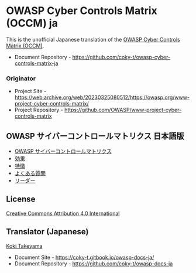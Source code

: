 # OWASP Cyber Controls Matrix (OCCM) ja

This is the unofficial Japanese translation of the [OWASP Cyber Controls Matrix (OCCM)](https://github.com/OWASP/www-project-cyber-controls-matrix).

- Document Repository - <https://github.com/coky-t/owasp-cyber-controls-matrix-ja>

### Originator

- Project Site - <https://web.archive.org/web/20230325080512/https://owasp.org/www-project-cyber-controls-matrix/>
- Project Repository - <https://github.com/OWASP/www-project-cyber-controls-matrix>

## OWASP サイバーコントロールマトリクス 日本語版

* [OWASP サイバーコントロールマトリクス](Document/index.md)
* [効果](Document/tab_benefits.md)
* [特徴](Document/tab_features.md)
* [よくある質問](Document/tab_faq.md)
* [リーダー](Document/leaders.md)

## License

[Creative Commons Attribution 4.0 International](http://creativecommons.org/licenses/by/4.0/)

## Translator (Japanese)

[Koki Takeyama](https://github.com/coky-t)

- Document Site - <https://coky-t.gitbook.io/owasp-docs-ja/>
- Document Repository - <https://github.com/coky-t/owasp-docs-ja>
